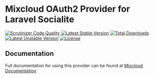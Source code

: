 # Mixcloud OAuth2 Provider for Laravel Socialite

[![Scrutinizer Code Quality](https://img.shields.io/scrutinizer/g/SocialiteProviders/Mixcloud.svg?style=flat-square)](https://scrutinizer-ci.com/g/SocialiteProviders/Mixcloud/?branch=master)
[![Latest Stable Version](https://img.shields.io/packagist/v/socialiteproviders/mixcloud.svg?style=flat-square)](https://packagist.org/packages/socialiteproviders/mixcloud)
[![Total Downloads](https://img.shields.io/packagist/dt/socialiteproviders/mixcloud.svg?style=flat-square)](https://packagist.org/packages/socialiteproviders/mixcloud)
[![Latest Unstable Version](https://img.shields.io/packagist/vpre/socialiteproviders/mixcloud.svg?style=flat-square)](https://packagist.org/packages/socialiteproviders/mixcloud)
[![License](https://img.shields.io/packagist/l/socialiteproviders/mixcloud.svg?style=flat-square)](https://packagist.org/packages/socialiteproviders/mixcloud)

## Documentation

Full documentation for using this provider can be found at [Mixcloud Documentation](http://socialiteproviders.github.io/providers/mixcloud/)
